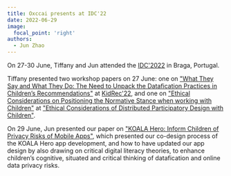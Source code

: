 ```yaml
---
title: Oxccai presents at IDC'22
date: 2022-06-29
image:
  focal_point: 'right'
authors:
  - Jun Zhao
---
```



On 27-30 June, Tiffany and Jun attended the [IDC'2022](https://idc.acm.org/2022/) in Braga, Portugal.

Tiffany presented two workshop papers on 27 June: one on ["What They Say and What They Do: The Need to Unpack the Datafication Practices in Children’s Recommendations"](https://www.tiffanygewang.com/publication/paper-placeholder-9/paper-placeholder-9.pdf) at [KidRec'22](https://kidrec.github.io/), and one on ["Ethical Considerations on Positioning the Normative Stance when working with Children"](https://www.tiffanygewang.com/publication/paper-placeholder-10/) at ["Ethical Considerations of Distributed Participatory Design with Children"](https://sites.google.com/view/worlds-largest-dpd-project/home).

On 29 June, Jun presented our paper on ["KOALA Hero: Inform Children of Privacy Risks of Mobile Apps"](https://www.tiffanygewang.com/publication/paper-placeholder-11/paper-placeholder-11.pdf), which presented our co-design process of the KOALA Hero app development, and how to have updated our app design by also drawing on critical digital literacy theories, to enhance children’s cognitive, situated and critical thinking of datafication and online data privacy risks.


